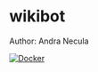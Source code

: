 # wikibot

Author: Andra Necula

[![Docker]( https://dockerbuildbadges.quelltext.eu/status.svg?organization=anecula&repository=wikibot)](https://hub.docker.com/r/anecula/wikibot/builds)

